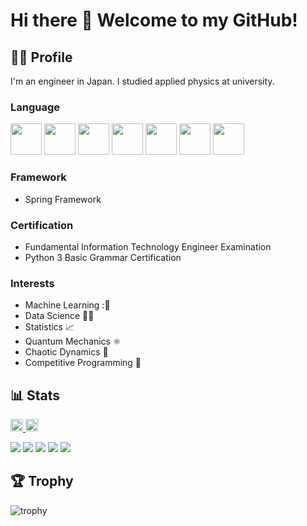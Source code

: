 # Hi there 👋 Welcome to my GitHub!
## 🙍‍♂️ Profile
I'm an engineer in Japan. I studied applied physics at university.
### Language
<img src="https://upload.wikimedia.org/wikipedia/commons/6/6b/Python_logo_%28icon_only%29.svg" width="50" height="50"/>
<img src="https://upload.wikimedia.org/wikipedia/commons/1/18/C_Programming_Language.svg" width="50" height="50"/>
<img src="https://upload.wikimedia.org/wikipedia/commons/9/99/Unofficial_JavaScript_logo_2.svg" width="50" height="50"/>
<img src="https://upload.wikimedia.org/wikipedia/commons/5/5f/Html-1.svg" width="50" height="50"/>
<img src="https://upload.wikimedia.org/wikipedia/commons/a/ab/Official_CSS_Logo.svg" width="50" height="50"/>
<img src="https://www.vectorlogo.zone/logos/java/java-icon.svg" width="50" height="50"/>
<img src="https://cdn.worldvectorlogo.com/logos/wolfram-language.svg" width="50" height="50"/>

### Framework
- Spring Framework

### Certification
- Fundamental Information Technology Engineer Examination
- Python 3 Basic Grammar Certification
### Interests
- Machine Learning :🤖
- Data Science 👨‍🔬
- Statistics 📈
- Quantum Mechanics ⚛️
- Chaotic Dynamics 🦋
- Competitive Programming 🥇

## 📊 Stats

<p align="left">
  <a href="http://qiita.com/morgen-code">
    <img height="20" src="https://qiita-badge.apiapi.app/s/morgen-code/posts.svg" />
  </a>
  <a href="http://qiita.com/morgen-code">
    <img height="20" src="https://qiita-badge.apiapi.app/s/morgen-code/contributions.svg" />
  </a>
</p>

![](http://github-profile-summary-cards.vercel.app/api/cards/profile-details?username=morgen-code&theme=gruvbox)
![](http://github-profile-summary-cards.vercel.app/api/cards/repos-per-language?username=morgen-code&theme=gruvbox)
![](http://github-profile-summary-cards.vercel.app/api/cards/most-commit-language?username=morgen-code&theme=gruvbox)
![](http://github-profile-summary-cards.vercel.app/api/cards/stats?username=morgen-code&theme=gruvbox)
![](http://github-profile-summary-cards.vercel.app/api/cards/productive-time?username=morgen-code&theme=gruvbox&utcOffset=9)



## 🏆 Trophy
![trophy](https://github-profile-trophy.vercel.app/?username=morgen-code&theme=gruvbox)

